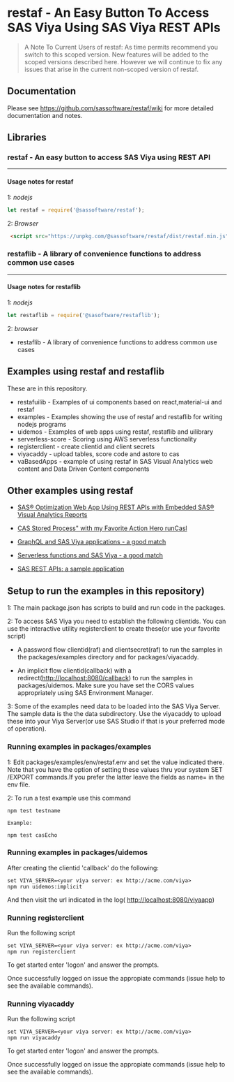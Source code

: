 
# restaf - An Easy Button To Access SAS Viya Using SAS Viya REST APIs

> A Note To Current Users of restaf:
> As time permits recommend you switch to this scoped version. New features will be added to the scoped versions described here. However we will continue to fix any issues that arise in the current non-scoped version of restaf.

## Documentation

Please see <https://github.com/sassoftware/restaf/wiki> for more detailed documentation and notes.

## Libraries

### restaf - An easy button to access SAS Viya using REST API

---

#### Usage notes for restaf

1: _nodejs_

```js
let restaf = require('@sassoftware/restaf');
```

2: _Browser_

```html
 <script src="https://unpkg.com/@sassoftware/restaf/dist/restaf.min.js"></script>
 ```

### restaflib - A library of convenience functions to address common use cases

---

#### Usage notes for restaflib

1: _nodejs_

```js
let restaflib = require('@sasoftware/restaflib');
```

2: _browser_

- restaflib   - A library of convenience functions to address common use cases

## Examples using restaf and restaflib

These are in this repository.

- restafuilib - Examples of ui components based on react,material-ui and restaf
- examples    - Examples showing the use of restaf and restaflib for writing nodejs programs
- uidemos     - Examples of web apps using restaf, restaflib and uilibrary
- serverless-score - Scoring using AWS serverless functionality
- registerclient - create clientid and client secrets
- viyacaddy - upload tables, score code and astore to cas
- vaBasedApps - example of using restaf in SAS Visual Analytics  web content and Data Driven Content components

## Other examples using restaf

- [SAS® Optimization Web App Using REST APIs with Embedded SAS® Visual Analytics Reports](https://blogs.sas.com/content/operations/2020/03/11/sas-optimization-web-app-using-rest-apis-with-embedded-sas-visual-analytics-reports/)

- [CAS Stored Process" with my Favorite Action Hero runCasl](https://blogs.sas.com/content/sgf/2019/06/25/cas-stored-process-runcasl/)

- [GraphQL and SAS Viya applications - a good match](https://blogs.sas.com/content/sgf/2019/05/16/graphql-and-sas-viya-applications/)

- [Serverless functions and SAS Viya - a good match](https://blogs.sas.com/content/sgf/2019/03/26/serverless-functions-for-scoring-with-sas-viya/)

- [SAS REST APIs: a sample application](https://blogs.sas.com/content/sgf/2018/12/21/sas-rest-apis-sample-application/)

## Setup to run the examples in this repository)

1: The main package.json has scripts to build and run code in the packages.

2: To access SAS Viya you need to establish the following clientids. You can use the interactive utility registerclient to create these(or use your favorite script)

- A password flow clientid(raf) and clientsecret(raf) to run the samples in the packages/examples directory and for packages/viyacaddy.

- An implicit flow clientid(callback) with a redirect(<http://localhost:8080/callback>) to run the samples in packages/uidemos. Make sure you have set the CORS values appropriately using SAS Environment Manager.

3: Some of the examples need data to be loaded into the SAS Viya Server. The sample data is the the data subdirectory.  Use the viyacaddy to upload these into your Viya Server(or use SAS Studio if that is your preferred mode of operation).

### Running examples in packages/examples

1: Edit packages/examples/env/restaf.env and set the value indicated there. Note that you have the option of setting these values thru your system SET /EXPORT commands.If you prefer the latter leave the fields as name= in the env file.

2: To run a test example use this command

```script
npm test testname

Example:

npm test casEcho

```

### Running examples in packages/uidemos

After creating the clientid 'callback' do the following:

```script
set VIYA_SERVER=<your viya server: ex http://acme.com/viya>
npm run uidemos:implicit
```

And then visit the url indicated in the log( <http://localhost:8080/viyaapp>)

### Running registerclient

Run the following script

```script
set VIYA_SERVER=<your viya server: ex http://acme.com/viya>
npm run registerclient
```

To get started enter 'logon' and answer the prompts.

Once successfully logged on issue the appropiate commands (issue help to see the available commands).

### Running viyacaddy

Run the following script

```script
set VIYA_SERVER=<your viya server: ex http://acme.com/viya>
npm run viyacaddy
```

To get started enter 'logon' and answer the prompts.

Once successfully logged on issue the appropiate commands (issue help to see the available commands).
